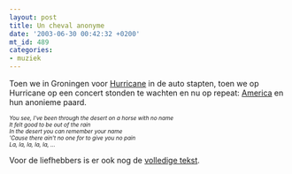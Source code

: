 ```yaml
---
layout: post
title: Un cheval anonyme
date: '2003-06-30 00:42:32 +0200'
mt_id: 489
categories:
- muziek
---
```

Toen we in Groningen voor <a href="http://www.hurricane.de/">Hurricane</a> in de auto stapten, toen we op Hurricane op een concert stonden te wachten en nu op repeat: <a href="http://www.allmusic.com/cg/amg.dll?p=amg%26uid=MISS70305160719%26sql=Bc95h8qmtbtb4">America</a> en hun anonieme paard.

<div style="font-style:italic;font-size:x-small;">
You see, I've been through the desert on a horse with no name<br />It felt good to be out of the rain<br />In the desert you can remember your name<br />'Cause there ain't no one for to give you no pain<br />La, la, la, la, la, ...
</div>

Voor de liefhebbers is er ook nog de <a href="http://www.lyricsdepot.com/america/horse-with-no-name.html">volledige tekst</a>.
